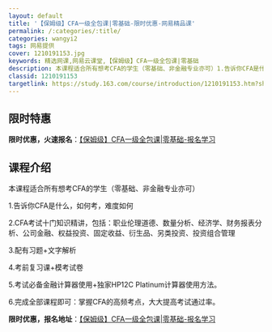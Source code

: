```yaml
---
layout: default
title: '【保姆级】CFA一级全包课|零基础-限时优惠-网易精品课'
permalink: /:categories/:title/
categories: wangyi2
tags: 网易提供
cover: 1210191153.jpg
keywords: 精选网课,网易云课堂,【保姆级】CFA一级全包课|零基础
description: 本课程适合所有想考CFA的学生（零基础、非金融专业亦可）1.告诉你CFA是什么，如何考，难度如何2.CFA考试十门知识精
classid: 1210191153
targetlink: https://study.163.com/course/introduction/1210191153.htm?share=1&shareId=1025206652&utm_campaign=share&utm_medium=iphoneShare&utm_source=&utm_u=1025206652
---
```


## 限时特惠

**限时优惠，火速报名**：[【保姆级】CFA一级全包课|零基础-报名学习](https://study.163.com/course/introduction/1210191153.htm?share=1&shareId=1025206652&utm_campaign=share&utm_medium=iphoneShare&utm_source=&utm_u=1025206652)

## 课程介绍

本课程适合所有想考CFA的学生（零基础、非金融专业亦可）

1.告诉你CFA是什么，如何考，难度如何

2.CFA考试十门知识精讲，包括：职业伦理道德、数量分析、经济学、财务报表分析、公司金融、权益投资、固定收益、衍生品、另类投资、投资组合管理

3.配有习题+文字解析

4.考前复习课+模考试卷

5.考试必备金融计算器使用+独家HP12C Platinum计算器使用方法。

6.完成全部课程即可：掌握CFA的高频考点，大大提高考试通过率。

**限时优惠，报名地址**：[【保姆级】CFA一级全包课|零基础-报名学习](https://study.163.com/course/introduction/1210191153.htm?share=1&shareId=1025206652&utm_campaign=share&utm_medium=iphoneShare&utm_source=&utm_u=1025206652)


